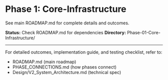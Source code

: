 # Phase 1: Core-Infrastructure

See main ROADMAP.md for complete details and outcomes.

**Status:** Check ROADMAP.md for dependencies
**Directory:** Phase-01-Core-Infrastructure/

---

For detailed outcomes, implementation guide, and testing checklist, refer to:
- ROADMAP.md (main roadmap)
- PHASE_CONNECTIONS.md (how phases connect)
- Design/V2_System_Architecture.md (technical spec)

